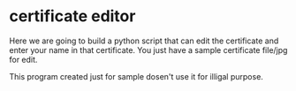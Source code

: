 # certificate editor
 Here we are going to build a python script that can edit the certificate and enter your name in that certificate.
 You just have a sample certificate file/jpg for edit.
 
 This program created just for sample dosen't use it for illigal purpose. 
